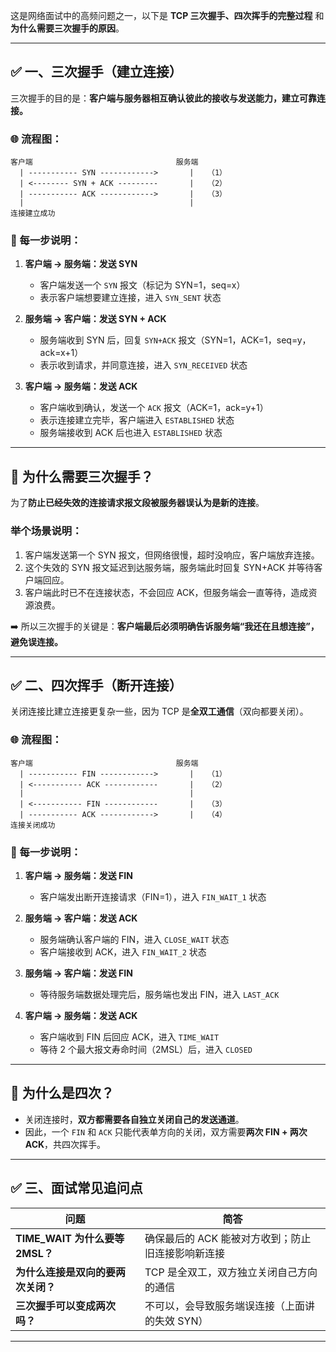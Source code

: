 这是网络面试中的高频问题之一，以下是 **TCP 三次握手、四次挥手的完整过程** 和 **为什么需要三次握手的原因**。

---

## ✅ 一、三次握手（建立连接）

三次握手的目的是：**客户端与服务器相互确认彼此的接收与发送能力，建立可靠连接。**

### 🌐 流程图：

```
客户端                                服务端
  | ----------- SYN ------------>       |   （1）
  | <-------- SYN + ACK ---------       |   （2）
  | ----------- ACK ------------>       |   （3）
  |                                     |
连接建立成功
```

### 📌 每一步说明：

1. **客户端 → 服务端：发送 SYN**

   * 客户端发送一个 `SYN` 报文（标记为 SYN=1，seq=x）
   * 表示客户端想要建立连接，进入 `SYN_SENT` 状态

2. **服务端 → 客户端：发送 SYN + ACK**

   * 服务端收到 SYN 后，回复 `SYN+ACK` 报文（SYN=1，ACK=1，seq=y，ack=x+1）
   * 表示收到请求，并同意连接，进入 `SYN_RECEIVED` 状态

3. **客户端 → 服务端：发送 ACK**

   * 客户端收到确认，发送一个 `ACK` 报文（ACK=1，ack=y+1）
   * 表示连接建立完毕，客户端进入 `ESTABLISHED` 状态
   * 服务端接收到 ACK 后也进入 `ESTABLISHED` 状态

---

## 🤔 为什么需要三次握手？

为了**防止已经失效的连接请求报文段被服务器误认为是新的连接**。

### 举个场景说明：

1. 客户端发送第一个 SYN 报文，但网络很慢，超时没响应，客户端放弃连接。
2. 这个失效的 SYN 报文延迟到达服务端，服务端此时回复 SYN+ACK 并等待客户端回应。
3. 客户端此时已不在连接状态，不会回应 ACK，但服务端会一直等待，造成资源浪费。

➡️ 所以三次握手的关键是：**客户端最后必须明确告诉服务端“我还在且想连接”，避免误连接。**

---

## ✅ 二、四次挥手（断开连接）

关闭连接比建立连接更复杂一些，因为 TCP 是**全双工通信**（双向都要关闭）。

### 🌐 流程图：

```
客户端                                服务端
  | ----------- FIN ------------>       |   （1）
  | <----------- ACK ------------       |   （2）
  |                                     |
  | <----------- FIN ------------       |   （3）
  | ----------- ACK ------------>       |   （4）
连接关闭成功
```

### 📌 每一步说明：

1. **客户端 → 服务端：发送 FIN**

   * 客户端发出断开连接请求（FIN=1），进入 `FIN_WAIT_1` 状态

2. **服务端 → 客户端：发送 ACK**

   * 服务端确认客户端的 FIN，进入 `CLOSE_WAIT` 状态
   * 客户端接收到 ACK，进入 `FIN_WAIT_2` 状态

3. **服务端 → 客户端：发送 FIN**

   * 等待服务端数据处理完后，服务端也发出 FIN，进入 `LAST_ACK`

4. **客户端 → 服务端：发送 ACK**

   * 客户端收到 FIN 后回应 ACK，进入 `TIME_WAIT`
   * 等待 2 个最大报文寿命时间（2MSL）后，进入 `CLOSED`

---

## 🤔 为什么是四次？

* 关闭连接时，**双方都需要各自独立关闭自己的发送通道**。
* 因此，一个 `FIN` 和 `ACK` 只能代表单方向的关闭，双方需要**两次 FIN + 两次 ACK**，共四次挥手。

---

## ✅ 三、面试常见追问点

| 问题                         | 简答                          |
| -------------------------- | --------------------------- |
| **TIME\_WAIT 为什么要等 2MSL？** | 确保最后的 ACK 能被对方收到；防止旧连接影响新连接 |
| **为什么连接是双向的要两次关闭？**        | TCP 是全双工，双方独立关闭自己方向的通信      |
| **三次握手可以变成两次吗？**           | 不可以，会导致服务端误连接（上面讲的失效 SYN）   |

---